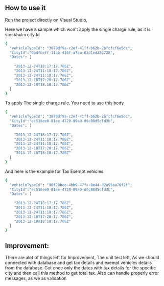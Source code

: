 
## How to use it

Run the project directly on Visual Studio, 

Here we have a sample which won't apply the single charge rule, as it is stockholm city Id

```bash
{
  "vehicleTypeId": "3878df9a-c2ef-41ff-b62b-2bfcfcf6e5dc",
  "CityId":"0a4fbeff-11bb-416f-a7ea-03d1ed282728",
  "Dates": [
   
    "2013-12-24T18:17:17.786Z",
    "2013-12-24T11:18:17.786Z",
    "2013-12-24T11:18:17.786Z",
    "2013-12-18T17:20:17.786Z",
    "2013-12-18T18:10:17.786Z"
  ]
}
```

To apply The single charge rule. You need to use this body 
    
    
```bash
{
  "vehicleTypeId": "3878df9a-c2ef-41ff-b62b-2bfcfcf6e5dc",
  "CityId":"ec518ee0-81ee-4728-89a0-d0c88d5cfd3b",
  "Dates": [
   
    "2013-12-24T18:17:17.786Z",
    "2013-12-24T11:18:17.786Z",
    "2013-12-24T11:18:17.786Z",
    "2013-12-18T17:20:17.786Z",
    "2013-12-18T18:10:17.786Z"
  ]
}
```

And here is the example for Tax Exempt vehicles

```bash
{
  "vehicleTypeId": "90f20bee-4bb9-47fa-8e44-d2a95aa76f2f",
  "CityId":"ec518ee0-81ee-4728-89a0-d0c88d5cfd3b",
  "Dates": [
   
    "2013-12-24T18:17:17.786Z",
    "2013-12-24T11:18:17.786Z",
    "2013-12-24T11:18:17.786Z",
    "2013-12-18T17:20:17.786Z",
    "2013-12-18T18:10:17.786Z"
  ]
}
```


## Improvement:
There are alot of things left for Improvement, The unit test left, As we should connected with database and get tax details and exempt vehicles details from the database.
Get once only the dates with tax details for the specific city and then call this method to get total tax.
Also can handle properly error messages, as we as validation
